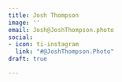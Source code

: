 ```yaml
---
title: Josh Thompson
image: ''
email: Josh@JoshThompson.photo
social:
- icon: ti-instagram
  link: "#@JoshThompson.Photo"
draft: true

---
```


